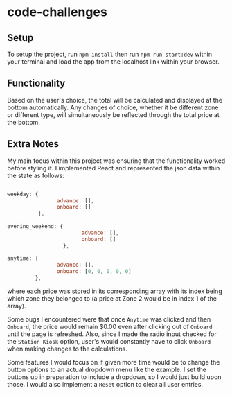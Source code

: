 # code-challenges

## Setup
To setup the project, run `npm install` then run `npm run start:dev` within your terminal and load the app from the localhost link within your browser. 

## Functionality
Based on the user's choice, the total will be calculated and displayed at the bottom automatically. Any changes of choice, whether it be different zone or different type, will simultaneously be reflected through the total price at the bottom.

## Extra Notes
My main focus within this project was ensuring that the functionality worked before styling it. I implemented React and represented the json data within the state as follows: 

```javascript

weekday: {
                advance: [],
                onboard: []
          },
          
evening_weekend: {
                        advance: [],
                        onboard: []
                  },
                  
anytime: {
                advance: [],
                onboard: [0, 0, 0, 0, 0]
         },
 ```
 
 where each price was stored in its corresponding array with its index being which zone they belonged to (a price at Zone 2 would be in index 1 of the array).
 
 Some bugs I encountered were that once `Anytime` was clicked and then `Onboard`, the price would remain $0.00 even after clicking out of `Onboard` until the page is refreshed.
 Also, since I made the radio input checked for the `Station Kiosk` option, user's would constantly have to click `Onboard` when making changes to the calculations.
 
 Some features I would focus on if given more time would be to change the button options to an actual dropdown menu like the example. I set the buttons up in preparation to include a dropdown, so I would just build upon those.
 I would also implement a `Reset` option to clear all user entries.
